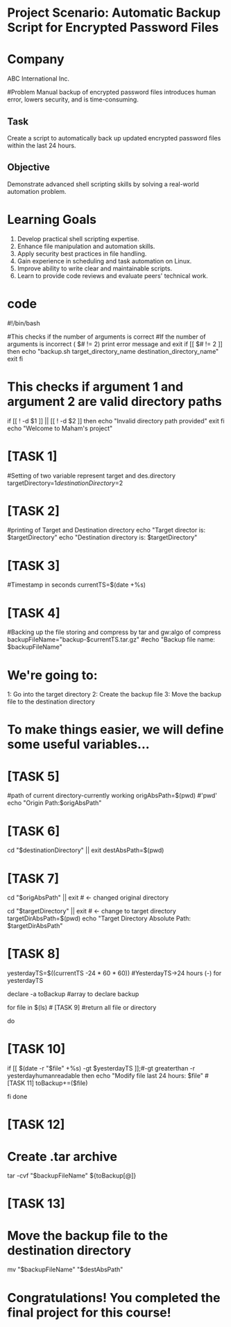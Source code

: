# Project Scenario: Automatic Backup Script for Encrypted Password Files

# Company
ABC International Inc.

#Problem
Manual backup of encrypted password files introduces human error, lowers security, and is time-consuming.

## Task
Create a script to automatically back up updated encrypted password files within the last 24 hours.

## Objective
Demonstrate advanced shell scripting skills by solving a real-world automation problem.

# Learning Goals
1. Develop practical shell scripting expertise.
2. Enhance file manipulation and automation skills.
3. Apply security best practices in file handling.
4. Gain experience in scheduling and task automation on Linux.
5. Improve ability to write clear and maintainable scripts.
6. Learn to provide code reviews and evaluate peers' technical work.

# code
#!/bin/bash

 #This checks if the number of arguments is correct
 #If the number of arguments is incorrect ( $# != 2) print error message and exit
if [[ $# != 2 ]]
then
  echo "backup.sh target_directory_name destination_directory_name"
  exit
fi

# This checks if argument 1 and argument 2 are valid directory paths
if [[ ! -d $1 ]] || [[ ! -d $2 ]]
then
  echo "Invalid directory path provided"
  exit
fi
 echo "Welcome to Maham's project"
 
# [TASK 1]
#Setting of two variable represent target and des.directory
targetDirectory=$1 
destinationDirectory=$2

# [TASK 2]
#printing of Target and Destination directory
echo "Target director is: $targetDirectory"
echo "Destination directory is: $targetDirectory"

# [TASK 3]
#Timestamp in seconds
currentTS=$(date +%s)


# [TASK 4]
#Backing up the file storing and compress by tar and gw:algo of compress
backupFileName="backup-$currentTS.tar.gz"
#echo "Backup file name: $backupFileName"
# We're going to:
   1: Go into the target directory
   2: Create the backup file
   3: Move the backup file to the destination directory

# To make things easier, we will define some useful variables...

# [TASK 5]
#path of current directory-currently working
origAbsPath=$(pwd) #'pwd'
echo "Origin Path:$origAbsPath"
# [TASK 6]
cd  "$destinationDirectory" || exit
destAbsPath=$(pwd) 

# [TASK 7]
cd "$origAbsPath"    || exit   # <- changed original directory

cd "$targetDirectory"  || exit  # <- change to target directory
targetDirAbsPath=$(pwd)
echo "Target Directory Absolute Path: $targetDirAbsPath" 
# [TASK 8]
yesterdayTS=$((currentTS -24 * 60 * 60)) #YesterdayTS->24 hours (-) for yesterdayTS

declare -a toBackup
#array to declare backup

for file in $(ls) # [TASK 9]      #return all file or directory

do

  # [TASK 10]
  if [[ $(date -r "$file" +%s) -gt $yesterdayTS ]];#-gt greaterthan -r yesterdayhumanreadable
  then
  echo "Modify file last 24 hours: $file"
    # [TASK 11]
    toBackup+=($file)
    
  fi
done



# [TASK 12]
# Create .tar archive
tar -cvf "$backupFileName" ${toBackup[@]}



# [TASK 13]
# Move the backup file to the destination directory
mv "$backupFileName" "$destAbsPath"



# Congratulations! You completed the final project for this course!

